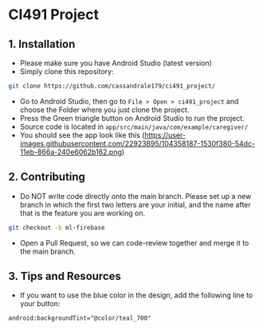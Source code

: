 
# CI491 Project


## 1. Installation
- Please make sure you have Android Studio (latest version) 
- Simply clone this repository: 
```bash
git clone https://github.com/cassandrale179/ci491_project/ 
``` 
- Go to Android Studio, then go to `File > Open > ci491_project` and choose the Folder where you just clone the project. 
- Press the Green triangle button on Android Studio to run the project. 
- Source code is located in `app/src/main/java/com/example/caregiver/` 
- You should see the app look like this (https://user-images.githubusercontent.com/22923895/104358187-1530f380-54dc-11eb-866a-240e6062b162.png) 

## 2. Contributing
- Do NOT write code directly onto the main branch. Please set up a new branch in which the first two letters are your initial, and
the name after that is the feature you are working on.
```bash
git checkout -b ml-firebase
```
- Open a Pull Request, so we can code-review together and merge it to the main branch.


## 3. Tips and Resources
- If you want to use the blue color in the design, add the following line to your button:
```xml
android:backgroundTint="@color/teal_700"
```